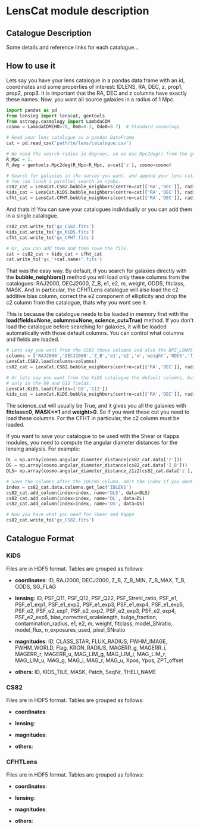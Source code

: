 # LensCat module description

## Catalogue Description

Some details and reference links for each catalogue...


## How to use it
Lets say you have your lens catalogue in a pandas data frame with an id, coordinates and some properties of interest: IDLENS, RA, DEC, z, prop1, prop2, prop3. It is important that the RA, DEC and z columns have exactly these names.
Now, you want all source galaxies in a radius of 1 Mpc. 

```python
import pandas as pd
from lensing import lenscat, gentools
from astropy.cosmology import LambdaCDM
cosmo = LambdaCDM(H0=70, Om0=0.3, Ode0=0.7)  # Standard cosmology

# Read your lens catalogue as a pandas DataFrame
cat = pd.read_csv('path/to/lens/catalogue.csv')

# We need the search radius in degrees, so we use Mpc2deg() from the gentools module.
R_Mpc = 1.
R_deg = gentools.Mpc2deg(R_Mpc=R_Mpc, z=cat['z'], cosmo=cosmo)

# Search for galaxies in the survey you want, and append your lens catalogue.
# You can lunch a parallel search in njobs.
cs82_cat = LensCat.CS82.bubble_neighbors(centre=cat[['RA','DEC']], radii=R_deg, append_data=cat, njobs=40)
kids_cat = LensCat.KiDS.bubble_neighbors(centre=cat[['RA','DEC']], radii=R_deg, append_data=cat, njobs=40)
cfht_cat = LensCat.CFHT.bubble_neighbors(centre=cat[['RA','DEC']], radii=R_deg, append_data=cat, njobs=40)
```

And thats it! You can save your catalogues individually or you can add them in a single catalogue.
```python
cs82_cat.write_to('gx_CS82.fits')
kids_cat.write_to('gx_KiDS.fits')
cfht_cat.write_to('gx_CFHT.fits')

# Or, you can add them and then save the file.
cat = cs82_cat + kids_cat + cfht_cat
cat.write_to('gx_'+cat.name+'.fits')
```

That was the easy way. By default, if you search for galaxies directly with the **bubble_neighbors()** method you will load only these columns from the catalogues: RAJ2000, DECJ2000, Z_B, e1, e2, m, weight, ODDS, fitclass, MASK. And in particular, the CFHTLens catalogue will also load the c2 additive bias column, correct the e2 component of ellipticity and drop the c2 column from the catalogue, thats why you wont see it.

This is because the catalogue needs to be loaded in memory first with the **load(fields=None, columns=None, science_cut=True)** method. If you don't load the catalogue before searching for galaxies, it will be loaded automatically with those default columns. You can control what columns and fields are loaded.
```python
# Lets say you want from the CS82 those columns and also the BPZ_LOW95
columns = ['RAJ2000','DECJ2000','Z_B','e1','e2','m','weight','ODDS','fitclass','MASK', 'BPZ_LOW95']
LensCat.CS82.load(columns=columns)
cs82_cat = LensCat.CS82.bubble_neighbors(centre=cat[['RA','DEC']], radii=R_deg, append_data=cat, njobs=40)

# Or lets say you want from the KiDS catalogue the default columns, but
# only in the G9 and G12 fields.
LensCat.KiDS.load(fields=['G9','G12'])
kids_cat = LensCat.KiDS.bubble_neighbors(centre=cat[['RA','DEC']], radii=R_deg, append_data=cat, njobs=40)
```

The science_cut will usually be True, and it gives you all the galaxies with **fitclass=0**, **MASK<=1** and **weight>0**. So if you want these cut you need to load these columns. For the CFHT in particular, the c2 column must be loaded.


If you want to save your catalogue to be used with the Shear or Kappa modules, you need to compute the angular diameter distances for the lensing analysis. For example:
```python
DL = np.array(cosmo.angular_diameter_distance(cs82_cat.data['z']))
DS = np.array(cosmo.angular_diameter_distance(cs82_cat.data['Z_B']))
DLS= np.array(cosmo.angular_diameter_distance_z1z2(cs82_cat.data['z'], cs82_cat.data['Z_B']))

# Save the columns after the IDLENS column. Omit the index if you dont care about the order
index = cs82_cat.data.columns.get_loc('IDLENS')
cs82_cat.add_column(index=index, name='DLS', data=DLS)
cs82_cat.add_column(index=index, name='DL', data=DL)
cs82_cat.add_column(index=index, name='DS', data=DS)

# Now you have what you need for Shear and Kappa
cs82_cat.write_to('gx_CS82.fits')
```

## Catalogue Format

### KiDS
Files are in HDF5 format. Tables are grouped as follows:

 - **coordinates**: ID, RAJ2000, DECJ2000, Z_B, Z_B_MIN, Z_B_MAX, T_B, ODDS, SG_FLAG

 - **lensing**:  ID, PSF_Q11, PSF_Q12, PSF_Q22, PSF_Strehl_ratio, PSF_e1, PSF_e1_exp1, PSF_e1_exp2, PSF_e1_exp3, PSF_e1_exp4, PSF_e1_exp5, PSF_e2, PSF_e2_exp1, PSF_e2_exp2, PSF_e2_exp3, PSF_e2_exp4, PSF_e2_exp5, bias_corrected_scalelength, bulge_fraction, contamination_radius, e1, e2, m, weight, fitclass, model_SNratio, model_flux, n_exposures_used, pixel_SNratio

 - **magnitudes**:  ID, CLASS_STAR, FLUX_RADIUS, FWHM_IMAGE, FWHM_WORLD, Flag, KRON_RADIUS, MAGERR_g, MAGERR_i, MAGERR_r, MAGERR_u, MAG_LIM_g, MAG_LIM_i, MAG_LIM_r, MAG_LIM_u, MAG_g, MAG_i, MAG_r, MAG_u, Xpos, Ypos, ZPT_offset

 - **others**: ID, KIDS_TILE, MASK, Patch, SeqNr, THELI_NAME

### CS82
Files are in HDF5 format. Tables are grouped as follows:

 - **coordinates**: 

 - **lensing**:  

 - **magnitudes**:  

 - **others**: 
 
### CFHTLens
Files are in HDF5 format. Tables are grouped as follows:

 - **coordinates**: 

 - **lensing**:  

 - **magnitudes**:  

 - **others**: 
